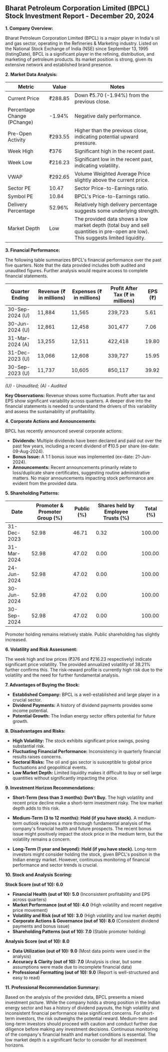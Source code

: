 ## Bharat Petroleum Corporation Limited (BPCL) Stock Investment Report - December 20, 2024

**1. Company Overview:**

Bharat Petroleum Corporation Limited (BPCL) is a major player in India's oil and gas sector, operating in the Refineries & Marketing industry.  Listed on the National Stock Exchange of India (NSE) since September 13, 1995 (listingDate), BPCL is a significant player in the refining, distribution, and marketing of petroleum products.  Its market position is strong, given its extensive network and established brand presence.

**2. Market Data Analysis:**

| Metric                     | Value          | Notes                                                              |
|-----------------------------|-----------------|----------------------------------------------------------------------|
| Current Price              | ₹288.85         |  Down ₹5.70 (-1.94%) from the previous close.                       |
| Percentage Change (PChange) | -1.94%          | Negative daily performance.                                          |
| Pre-Open Activity          | ₹293.55         |  Higher than the previous close, indicating potential upward pressure.|
| Week High                   | ₹376            | Significant high in the recent past.                               |
| Week Low                    | ₹216.23         | Significant low in the recent past, indicating volatility.          |
| VWAP                        | ₹292.65         | Volume Weighted Average Price slightly above the current price.      |
| Sector PE                   | 10.47           | Sector Price-to-Earnings ratio.                                     |
| Symbol PE                   | 10.84           | BPCL's Price-to-Earnings ratio.                                    |
| Delivery Percentage         | 52.96%          | Relatively high delivery percentage suggests some underlying strength.|
| Market Depth                | Low              |  The provided data shows a low market depth (total buy and sell quantities in pre-open are low). This suggests limited liquidity. |


**3. Financial Performance:**

The following table summarizes BPCL's financial performance over the past five quarters.  Note that the data provided includes both audited and unaudited figures.  Further analysis would require access to complete financial statements.

| Quarter Ending      | Revenue (₹ in millions) | Expenses (₹ in millions) | Profit After Tax (₹ in millions) | EPS (₹) |
|----------------------|--------------------------|--------------------------|---------------------------------|---------|
| 30-Sep-2024 (U)      | 11,884                  | 11,565                  | 239,723                             | 5.61    |
| 30-Jun-2024 (U)      | 12,861                  | 12,458                  | 301,477                             | 7.06    |
| 31-Mar-2024 (A)      | 13,255                  | 12,511                  | 422,418                             | 19.80   |
| 31-Dec-2023 (U)      | 13,066                  | 12,608                  | 339,727                             | 15.95   |
| 30-Sep-2023 (U)      | 11,737                  | 10,605                  | 850,117                             | 39.92   |

*(U) - Unaudited; (A) - Audited*

**Key Observations:** Revenue shows some fluctuation. Profit after tax and EPS show significant variability across quarters.  A deeper dive into the financial statements is needed to understand the drivers of this variability and assess the sustainability of profitability.


**4. Corporate Actions and Announcements:**

BPCL has recently announced several corporate actions:

* **Dividends:**  Multiple dividends have been declared and paid out over the past few years, including a recent dividend of ₹10.5 per share (ex-date: 09-Aug-2024).
* **Bonus Issue:** A 1:1 bonus issue was implemented (ex-date: 21-Jun-2024).
* **Announcements:**  Recent announcements primarily relate to loss/duplicate share certificates, suggesting routine administrative matters.  No major announcements impacting stock performance are evident from the provided data.

**5. Shareholding Patterns:**

| Date        | Promoter & Promoter Group (%) | Public (%) | Shares held by Employee Trusts (%) | Total (%) |
|-------------|-----------------------------|------------|---------------------------------|-----------|
| 31-Dec-2023 | 52.98                        | 46.71      | 0.32                           | 100.00    |
| 31-Mar-2024 | 52.98                        | 47.02      | 0.00                           | 100.00    |
| 24-Jun-2024 | 52.98                        | 47.02      | 0.00                           | 100.00    |
| 30-Jun-2024 | 52.98                        | 47.02      | 0.00                           | 100.00    |
| 30-Sep-2024 | 52.98                        | 47.02      | 0.00                           | 100.00    |

Promoter holding remains relatively stable. Public shareholding has slightly increased.


**6. Volatility and Risk Assessment:**

The week high and low prices (₹376 and ₹216.23 respectively) indicate significant price volatility. The provided annualized volatility of 38.21% further confirms this.  The risk-reward profile is currently high risk due to the volatility and the need for further fundamental analysis.


**7. Advantages of Buying the Stock:**

* **Established Company:** BPCL is a well-established and large player in a crucial sector.
* **Dividend Payments:**  A history of dividend payments provides some income potential.
* **Potential Growth:** The Indian energy sector offers potential for future growth.

**8. Disadvantages and Risks:**

* **High Volatility:**  The stock exhibits significant price swings, posing substantial risk.
* **Fluctuating Financial Performance:**  Inconsistency in quarterly financial results raises concerns.
* **Sectoral Risks:**  The oil and gas sector is susceptible to global price fluctuations and geopolitical events.
* **Low Market Depth:** Limited liquidity makes it difficult to buy or sell large quantities without significantly impacting the price.


**9. Investment Horizon Recommendations:**

* **Short-Term (less than 3 months): Don't Buy.** The high volatility and recent price decline make a short-term investment risky.  The low market depth adds to this risk.

* **Medium-Term (3 to 12 months): Hold (if you have stock).**  A medium-term outlook requires a more thorough fundamental analysis of the company's financial health and future prospects.  The recent bonus issue might positively impact the stock price in the medium term, but the volatility remains a concern.

* **Long-Term (1 year and beyond): Hold (if you have stock).**  Long-term investors might consider holding the stock, given BPCL's position in the Indian energy market. However, continuous monitoring of financial performance and sector trends is crucial.


**10. Stock and Analysis Scoring:**

**Stock Score (out of 10): 6.0**

* **Financial Health (out of 10): 5.0**  (Inconsistent profitability and EPS across quarters)
* **Market Performance (out of 10): 4.0** (High volatility and recent negative price movement)
* **Volatility and Risk (out of 10): 3.0** (High volatility and low market depth)
* **Corporate Actions & Governance (out of 10): 8.0** (Consistent dividend payments and bonus issue)
* **Shareholding Patterns (out of 10): 7.0** (Stable promoter holding)

**Analysis Score (out of 10): 8.0**

* **Data Utilization (out of 10): 9.0** (Most data points were used in the analysis)
* **Accuracy & Clarity (out of 10): 7.0** (Analysis is clear, but some assumptions were made due to incomplete financial data)
* **Professional Formatting (out of 10): 9.0** (Report is well-structured and easy to read)


**11. Professional Recommendation Summary:**

Based on the analysis of the provided data, BPCL presents a mixed investment picture. While the company holds a strong position in the Indian energy sector and has a history of dividend payouts, the high volatility and inconsistent financial performance raise significant concerns.  For short-term investors, the risk outweighs the potential reward.  Medium-term and long-term investors should proceed with caution and conduct further due diligence before making any investment decisions.  Continuous monitoring of the company's financial health and market conditions is essential.  The low market depth is a significant factor to consider for all investment horizons.
